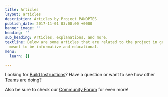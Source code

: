 ```yaml
---
title: Articles
layout: articles
description: Articles by Project PANOPTES
publish_date: 2017-11-01 03:00:00 +0000
banner_image: ''
heading: ''
sub_heading: Articles, explanations, and more.
textline: Below are some articles that are related to the project in general and are
  meant to be informative and educational.
menu:
  learn: {}

---
```

Looking for [Build Instructions](/instructions)? Have a question or want to see how other [Teams](/teams) are doing? 

Also be sure to check our  [Community Forum](https://forum.projectpanoptes.org) for even more!